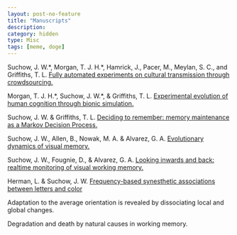 ```yaml
---
layout: post-no-feature
title: "Manuscripts"
description:
category: hidden
type: Misc
tags: [meme, doge]
---
```


Suchow, J. W.\*, Morgan, T. J. H.\*, Hamrick, J., Pacer, M., Meylan, S. C., and Griffiths, T. L. [Fully automated experiments on cultural transmission through crowdsourcing.]()

Morgan, T. J. H.\*, Suchow, J. W.*, & Griffiths, T. L. [Experimental evolution of human cognition through bionic simulation.]()

Suchow, J. W. & Griffiths, T. L. [Deciding to remember: memory maintenance as a Markov Decision Process.](http://)

Suchow, J. W., Allen, B., Nowak, M. A. & Alvarez, G. A. [Evolutionary dynamics of visual memory.]()

Suchow, J. W., Fougnie, D., & Alvarez, G. A. [Looking inwards and back: realtime monitoring of visual working memory.]()

Herman, L. & Suchow, J. W. [Frequency-based synesthetic associations between letters and color]()

Adaptation to the average orientation is revealed by dissociating local and global changes.

Degradation and death by natural causes in working memory.

